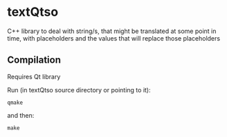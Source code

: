 # textQtso
C++ library to deal with string/s, that might be translated at some point in time, with placeholders and the values that will replace those placeholders

Compilation
-----------
Requires Qt library

Run (in textQtso source directory or pointing to it):

    qmake

and then:

    make
